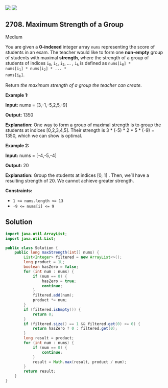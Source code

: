 [![](https://img.shields.io/github/stars/javadev/LeetCode-in-Java?label=Stars&style=flat-square)](https://github.com/javadev/LeetCode-in-Java)
[![](https://img.shields.io/github/forks/javadev/LeetCode-in-Java?label=Fork%20me%20on%20GitHub%20&style=flat-square)](https://github.com/javadev/LeetCode-in-Java/fork)

## 2708\. Maximum Strength of a Group

Medium

You are given a **0-indexed** integer array `nums` representing the score of students in an exam. The teacher would like to form one **non-empty** group of students with maximal **strength**, where the strength of a group of students of indices <code>i<sub>0</sub></code>, <code>i<sub>1</sub></code>, <code>i<sub>2</sub></code>, ... , <code>i<sub>k</sub></code> is defined as <code>nums[i<sub>0</sub>] * nums[i<sub>1</sub>] * nums[i<sub>2</sub>] * ... * nums[i<sub>k</sub>]</code>.

Return _the maximum strength of a group the teacher can create_.

**Example 1:**

**Input:** nums = [3,-1,-5,2,5,-9]

**Output:** 1350

**Explanation:** One way to form a group of maximal strength is to group the students at indices [0,2,3,4,5]. Their strength is 3 \* (-5) \* 2 \* 5 \* (-9) = 1350, which we can show is optimal.

**Example 2:**

**Input:** nums = [-4,-5,-4]

**Output:** 20

**Explanation:** Group the students at indices [0, 1] . Then, we’ll have a resulting strength of 20. We cannot achieve greater strength.

**Constraints:**

*   `1 <= nums.length <= 13`
*   `-9 <= nums[i] <= 9`

## Solution

```java
import java.util.ArrayList;
import java.util.List;

public class Solution {
    public long maxStrength(int[] nums) {
        List<Integer> filtered = new ArrayList<>();
        long product = 1L;
        boolean hasZero = false;
        for (int num : nums) {
            if (num == 0) {
                hasZero = true;
                continue;
            }
            filtered.add(num);
            product *= num;
        }
        if (filtered.isEmpty()) {
            return 0;
        }
        if (filtered.size() == 1 && filtered.get(0) <= 0) {
            return hasZero ? 0 : filtered.get(0);
        }
        long result = product;
        for (int num : nums) {
            if (num == 0) {
                continue;
            }
            result = Math.max(result, product / num);
        }
        return result;
    }
}
```
